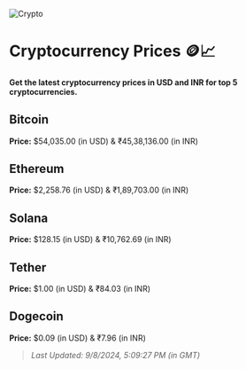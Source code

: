 
![Crypto](https://www.techguide.com.au/wp-content/uploads/2020/11/crypto3.jpeg)

# Cryptocurrency Prices 🪙📈

#### Get the latest cryptocurrency prices in USD and INR for top 5 cryptocurrencies.

## Bitcoin

**Price:** $54,035.00 (in USD) & ₹45,38,136.00 (in INR)

## Ethereum

**Price:** $2,258.76 (in USD) & ₹1,89,703.00 (in INR)

## Solana

**Price:** $128.15 (in USD) & ₹10,762.69 (in INR)

## Tether

**Price:** $1.00 (in USD) & ₹84.03 (in INR)

## Dogecoin

**Price:** $0.09 (in USD) & ₹7.96 (in INR)

> _Last Updated: 9/8/2024, 5:09:27 PM (in GMT)_
